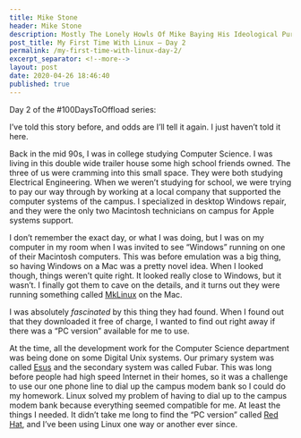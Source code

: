 ```yaml
---
title: Mike Stone
header: Mike Stone
description: Mostly The Lonely Howls Of Mike Baying His Ideological Purity At The Moon
post_title: My First Time With Linux – Day 2
permalink: /my-first-time-with-linux-day-2/
excerpt_separator: <!--more-->
layout: post
date: 2020-04-26 18:46:40
published: true
---
```


Day 2 of the #100DaysToOffload series:

I’ve told this story before, and odds are I’ll tell it again. I just haven’t told it here.

<!--more-->

Back in the mid 90s, I was in college studying Computer Science. I was living in this double wide trailer house some high school friends owned. The three of us were cramming into this small space. They were both studying Electrical Engineering. When we weren’t studying for school, we were trying to pay our way through by working at a local company that supported the computer systems of the campus. I specialized in desktop Windows repair, and they were the only two Macintosh technicians on campus for Apple systems support.

I don’t remember the exact day, or what I was doing, but I was on my computer in my room when I was invited to see “Windows” running on one of their Macintosh computers. This was before emulation was a big thing, so having Windows on a Mac was a pretty novel idea. When I looked though, things weren’t quite right. It looked really close to Windows, but it wasn’t. I finally got them to cave on the details, and it turns out they were running something called [MkLinux](https://en.wikipedia.org/wiki/MkLinux) on the Mac.

I was absolutely _fascinated_ by this thing they had found. When I found out that they downloaded it free of charge, I wanted to find out right away if there was a “PC version” available for me to use. 

At the time, all the development work for the Computer Science department was being done on some Digital Unix systems. Our primary system was called [Esus](https://en.wikipedia.org/wiki/Esus) and the secondary system was called Fubar. This was long before people had high speed Internet in their homes, so it was a challenge to use our one phone line to dial up the campus modem bank so I could do my homework. Linux solved my problem of having to dial up to the campus modem bank because everything seemed compatible for me. At least the things I needed. It didn’t take me long to find the “PC version” called [Red Hat](https://www.redhat.com/en), and I’ve been using Linux one way or another ever since.